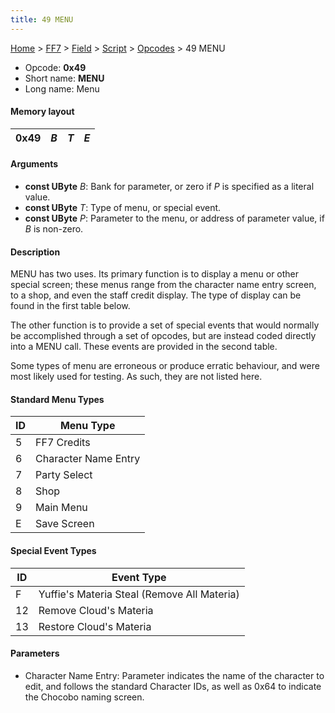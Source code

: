 ```yaml
---
title: 49 MENU
---
```


[Home](/ff7-flat-wiki/Main%20Page.md) > [FF7](/ff7-flat-wiki/FF7.md) > [Field](/ff7-flat-wiki/FF7/Field.md) > [Script](/ff7-flat-wiki/FF7/Field/Script.md) > [Opcodes](/ff7-flat-wiki/FF7/Field/Script/Opcodes.md) > 49 MENU

-   Opcode: **0x49**
-   Short name: **MENU**
-   Long name: Menu

#### Memory layout

| 0x49 | *B* | *T* | *E* |
|------|-----|-----|-----|

#### Arguments

-   **const UByte** *B*: Bank for parameter, or zero if *P* is specified
    as a literal value.
-   **const UByte** *T*: Type of menu, or special event.
-   **const UByte** *P*: Parameter to the menu, or address of parameter
    value, if *B* is non-zero.

#### Description

MENU has two uses. Its primary function is to display a menu or other
special screen; these menus range from the character name entry screen,
to a shop, and even the staff credit display. The type of display can be
found in the first table below.

The other function is to provide a set of special events that would
normally be accomplished through a set of opcodes, but are instead coded
directly into a MENU call. These events are provided in the second
table.

Some types of menu are erroneous or produce erratic behaviour, and were
most likely used for testing. As such, they are not listed here.

#### Standard Menu Types

| ID  | Menu Type            |
|-----|----------------------|
| 5   | FF7 Credits          |
| 6   | Character Name Entry |
| 7   | Party Select         |
| 8   | Shop                 |
| 9   | Main Menu            |
| E   | Save Screen          |

#### Special Event Types

| ID  | Event Type                                  |
|-----|---------------------------------------------|
| F   | Yuffie's Materia Steal (Remove All Materia) |
| 12  | Remove Cloud's Materia                      |
| 13  | Restore Cloud's Materia                     |

#### Parameters

-   Character Name Entry: Parameter indicates the name of the character
    to edit, and follows the standard Character IDs, as well as 0x64 to
    indicate the Chocobo naming screen.
